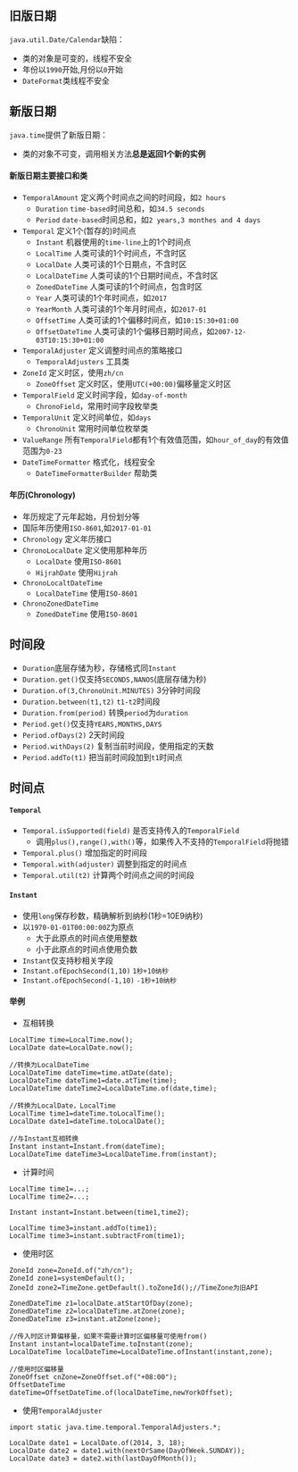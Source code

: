 ## 旧版日期
`java.util.Date/Calendar`缺陷：
- 类的对象是可变的，线程不安全
- 年份以`1990`开始,月份以`0`开始
- `DateFormat`类线程不安全

## 新版日期
`java.time`提供了新版日期：
- 类的对象不可变，调用相关方法**总是返回1个新的实例**

#### 新版日期主要接口和类
- `TemporalAmount` 定义两个时间点之间的时间段，如`2 hours`
    - `Duration` `time-based`时间总和，如`34.5 seconds`
    - `Period`   `date-based`时间总和，如`2 years,3 monthes and 4 days`
- `Temporal` 定义1个(暂存的)时间点
    - `Instant`        机器使用的`time-line`上的1个时间点
    - `LocalTime`      人类可读的1个时间点，不含时区
    - `LocalDate`      人类可读的1个日期点，不含时区
    - `LocalDateTime`  人类可读的1个日期时间点，不含时区
    - `ZonedDateTime`  人类可读的1个时间点，包含时区
    - `Year`           人类可读的1个年时间点，如`2017`
    - `YearMonth`      人类可读的1个年月时间点，如`2017-01`
    - `OffsetTime`     人类可读的1个偏移时间点，如`10:15:30+01:00`
    - `OffsetDateTime` 人类可读的1个偏移日期时间点，如`2007-12-03T10:15:30+01:00` 
- `TemporalAdjuster` 定义调整时间点的策略接口
    - `TemporalAdjusters` 工具类 
- `ZoneId`      定义时区，使用`zh/cn`
    - `ZoneOffset`  定义时区，使用`UTC(+00:00)`偏移量定义时区
- `TemporalField` 定义时间字段，如`day-of-month`
    - `ChronoField`，常用时间字段枚举类
- `TemporalUnit` 定义时间单位，如`days`
    - `ChronoUnit` 常用时间单位枚举类
- `ValueRange` 所有`TemporalField`都有1个有效值范围，如`hour_of_day`的有效值范围为`0-23`
- `DateTimeFormatter` 格式化，线程安全
    - `DateTimeFormatterBuilder` 帮助类 

#### 年历(Chronology)
- 年历规定了元年起始，月份划分等
- 国际年历使用`ISO-8601`,如`2017-01-01`
- `Chronology` 定义年历接口
- `ChronoLocalDate` 定义使用那种年历
    - `LocalDate`  使用`ISO-8601`
    - `HijrahDate` 使用`Hijrah`
- `ChronoLocaltDateTime`
    - `LocalDateTime`  使用`ISO-8601` 
- `ChronoZonedDateTime`
    - `ZonedDateTime`  使用`ISO-8601`

## 时间段
- `Duration`底层存储为秒，存储格式同`Instant`
- `Duration.get()`仅支持`SECONDS,NANOS`(底层存储为秒)
- `Duration.of(3,ChronoUnit.MINUTES)` 3分钟时间段
- `Duration.between(t1,t2)` `t1-t2`时间段
- `Duration.from(period)`   转换`period`为`duration`
- `Period.get()`仅支持`YEARS,MONTHS,DAYS`
- `Period.ofDays(2)`   2天时间段
- `Period.withDays(2)` 复制当前时间段，使用指定的天数
- `Period.addTo(t1)`   把当前时间段加到`t1`时间点

## 时间点
#### `Temporal`
- `Temporal.isSupported(field)` 是否支持传入的`TemporalField`
    - 调用`plus(),range(),with()`等，如果传入不支持的`TemporalField`将抛错
- `Temporal.plus()` 增加指定的时间段
- `Temporal.with(adjuster)` 调整到指定的时间点
- `Temporal.util(t2)` 计算两个时间点之间的时间段

#### `Instant`
- 使用`long`保存秒数，精确解析到纳秒(1秒=10E9纳秒)
- 以`1970-01-01T00:00:00Z`为原点
    - 大于此原点的时间点使用整数
    - 小于此原点的时间点使用负数
- `Instant`仅支持秒相关字段
- `Instant.ofEpochSecond(1,10)`   `1秒+10纳秒`
- `Instant.ofEpochSecond(-1,10)` `-1秒+10纳秒`

#### 举例
- 互相转换
```
LocalTime time=LocalTime.now();
LocalDate date=LocalDate.now();

//转换为LocalDateTime
LocalDateTime dateTime=time.atDate(date);
LocalDateTime dateTime1=date.atTime(time);
LocalDateTime dateTime2=LocalDateTime.of(date,time);

//转换为LocalDate，LocalTime
LocalTime time1=dateTime.toLocalTime();
LocalDate date1=dateTime.toLocalDate();

//与Instant互相转换
Instant instant=Instant.from(dateTime);
LocalDateTime dateTime3=LocalDateTime.from(instant);
```

- 计算时间
```
LocalTime time1=...;
LocalTime time2=...;

Instant instant=Instant.between(time1,time2);

LocalTime time3=instant.addTo(time1);
LocalTime time3=instant.subtractFrom(time1);
```
- 使用时区
```
ZoneId zone=ZoneId.of("zh/cn");
ZoneId zone1=systemDefault();
ZoneId zone2=TimeZone.getDefault().toZoneId();//TimeZone为旧API

ZonedDateTime z1=localDate.atStartOfDay(zone);
ZonedDateTime z2=localDateTime.atZone(zone);
ZonedDateTime z3=instant.atZone(zone);

//传入时区计算偏移量，如果不需要计算时区偏移量可使用from()
Instant instant=localDateTime.toInstant(zone);
LocalDateTime localDateTime=LocalDateTime.ofInstant(instant,zone);

//使用时区偏移量
ZoneOffset cnZone=ZoneOffset.of("+08:00");
OffsetDateTime dateTime=OffsetDateTime.of(localDateTime,newYorkOffset);
```

- 使用`TemporalAdjuster`
```
import static java.time.temporal.TemporalAdjusters.*;

LocalDate date1 = LocalDate.of(2014, 3, 18);
LocalDate date2 = date1.with(nextOrSame(DayOfWeek.SUNDAY));
LocalDate date3 = date2.with(lastDayOfMonth());
```